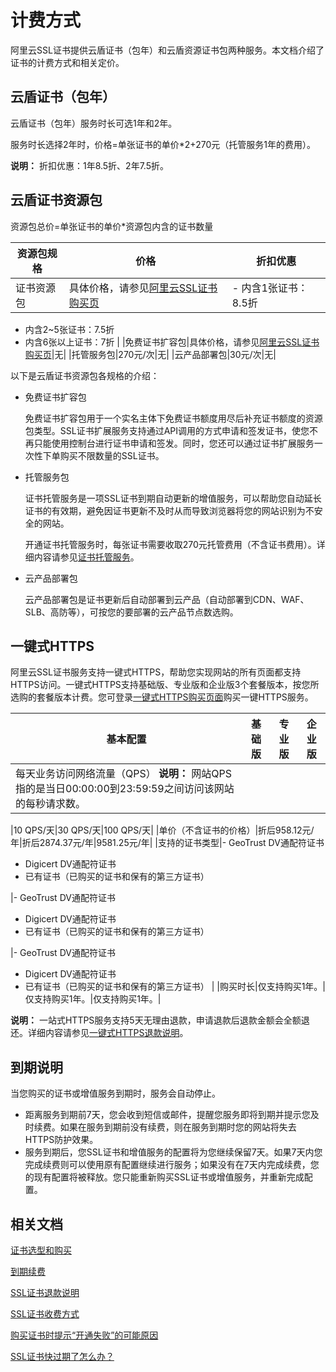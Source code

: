 # 计费方式

阿里云SSL证书提供云盾证书（包年）和云盾资源证书包两种服务。本文档介绍了证书的计费方式和相关定价。

## 云盾证书（包年）

云盾证书（包年）服务时长可选1年和2年。

服务时长选择2年时，价格=单张证书的单价\*2+270元（托管服务1年的费用）。

**说明：** 折扣优惠：1年8.5折、2年7.5折。

## 云盾证书资源包

资源包总价=单张证书的单价\*资源包内含的证书数量

|资源包规格|价格|折扣优惠|
|-----|--|----|
|证书资源包|具体价格，请参见[阿里云SSL证书购买页](https://common-buy.aliyun.com/?commodityCode=cas#/buy)|-   内含1张证书：8.5折
-   内含2~5张证书：7.5折
-   内含6张以上证书：7折 |
|免费证书扩容包|具体价格，请参见[阿里云SSL证书购买页](https://common-buy.aliyun.com/?commodityCode=cas#/buy)|无|
|托管服务包|270元/次|无|
|云产品部署包|30元/次|无|

以下是云盾证书资源包各规格的介绍：

-   免费证书扩容包

    免费证书扩容包用于一个实名主体下免费证书额度用尽后补充证书额度的资源包类型。SSL证书扩展服务支持通过API调用的方式申请和签发证书，使您不再只能使用控制台进行证书申请和签发。同时，您还可以通过证书扩展服务一次性下单购买不限数量的SSL证书。

-   托管服务包

    证书托管服务是一项SSL证书到期自动更新的增值服务，可以帮助您自动延长证书的有效期，避免因证书更新不及时从而导致浏览器将您的网站识别为不安全的网站。

    开通证书托管服务时，每张证书需要收取270元托管费用（不含证书费用）。详细内容请参见[证书托管服务](/cn.zh-CN/SSL证书增值服务/证书托管服务.md)。

-   云产品部署包

    云产品部署包是证书更新后自动部署到云产品（自动部署到CDN、WAF、SLB、高防等），可按您的要部署的云产品节点数选购。


## 一键式HTTPS

阿里云SSL证书服务支持一键式HTTPS，帮助您实现网站的所有页面都支持HTTPS访问。一键式HTTPS支持基础版、专业版和企业版3个套餐版本，按您所选购的套餐版本计费。您可登录[一键式HTTPS购买页面](https://common-buy.aliyun.com/?commodityCode=cas_https_public_cn#/buy)购买一键HTTPS服务。

|基本配置|基础版|专业版|企业版|
|----|---|---|---|
|每天业务访问网络流量（QPS） **说明：** 网站QPS指的是当日00:00:00到23:59:59之间访问该网站的每秒请求数。

|10 QPS/天|30 QPS/天|100 QPS/天|
|单价（不含证书的价格）|折后958.12元/年|折后2874.37元/年|9581.25元/年|
|支持的证书类型|-   GeoTrust DV通配符证书
-   Digicert DV通配符证书
-   已有证书（已购买的证书和保有的第三方证书）

|-   GeoTrust DV通配符证书
-   Digicert DV通配符证书
-   已有证书（已购买的证书和保有的第三方证书）

|-   GeoTrust DV通配符证书
-   Digicert DV通配符证书
-   已有证书（已购买的证书和保有的第三方证书） |
|购买时长|仅支持购买1年。|仅支持购买1年。|仅支持购买1年。|

**说明：** 一站式HTTPS服务支持5天无理由退款，申请退款后退款金额会全额退还。详细内容请参见[一键式HTTPS退款说明](/cn.zh-CN/计量计费/一键式HTTPS退款说明.md)。

## 到期说明

当您购买的证书或增值服务到期时，服务会自动停止。

-   距离服务到期前7天，您会收到短信或邮件，提醒您服务即将到期并提示您及时续费。如果在服务到期前没有续费，则在服务到期时您的网站将失去HTTPS防护效果。
-   服务到期后，您SSL证书和增值服务的配置将为您继续保留7天。如果7天内您完成续费则可以使用原有配置继续进行服务；如果没有在7天内完成续费，您的现有配置将被释放。您只能重新购买SSL证书或增值服务，并重新完成配置。

## 相关文档

[证书选型和购买](/cn.zh-CN/.md)

[到期续费](/cn.zh-CN/计量计费/到期续费.md)

[SSL证书退款说明](/cn.zh-CN/计量计费/SSL证书退款说明.md)

[SSL证书收费方式](/cn.zh-CN/计量计费/常见问题/SSL证书收费方式.md)

[购买证书时提示“开通失败”的可能原因]()

[SSL证书快过期了怎么办？](/cn.zh-CN/计量计费/常见问题/SSL证书快过期了怎么办？.md)

